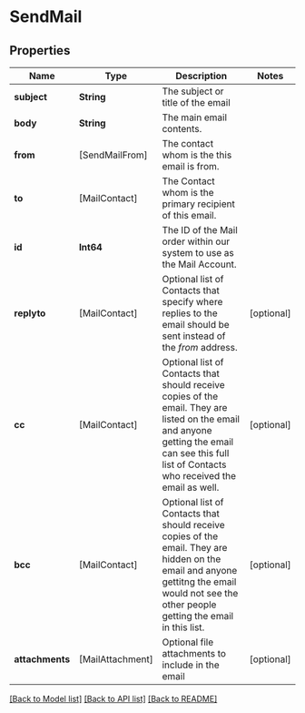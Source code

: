 # SendMail

## Properties
Name | Type | Description | Notes
------------ | ------------- | ------------- | -------------
**subject** | **String** | The subject or title of the email | 
**body** | **String** | The main email contents. | 
**from** | [SendMailFrom] | The contact whom is the this email is from. | 
**to** | [MailContact] | The Contact whom is the primary recipient of this email. | 
**id** | **Int64** | The ID of the Mail order within our system to use as the Mail Account. | 
**replyto** | [MailContact] | Optional list of Contacts that specify where replies to the email should be sent instead of the _from_ address. | [optional] 
**cc** | [MailContact] | Optional list of Contacts that should receive copies of the email.  They are listed on the email and anyone getting the email can see this full list of Contacts who received the email as well. | [optional] 
**bcc** | [MailContact] | Optional list of Contacts that should receive copies of the email.  They are hidden on the email and anyone gettitng the email would not see the other people getting the email in this list. | [optional] 
**attachments** | [MailAttachment] | Optional file attachments to include in the email | [optional] 

[[Back to Model list]](../README.md#documentation-for-models) [[Back to API list]](../README.md#documentation-for-api-endpoints) [[Back to README]](../README.md)


